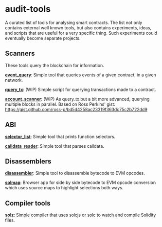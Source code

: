 # audit-tools
A curated list of tools for analysing smart contracts. The list not only contains external well known tools, but also contains experiments, ideas, and scripts that are useful for a very specific thing. Such experiments could eventually become separate projects.

## Scanners

These tools query the blockchain for information.

**[event_query](https://github.com/ajsantander/audit-tools/tree/master/event_query)**:
Simple tool that queries events of a given contract, in a given network.

**[query_tx](https://github.com/ajsantander/audit-tools/tree/master/query_tx)**:
(WIP) Simple script for querying transactions made to a contract.

**[account_scanner](https://github.com/ajsantander/audit-tools/tree/master/account_scanner)**:
(WIP) As query_tx but a bit more advanced, querying multiple blocks in parallel. Based on Ross Perkins' gist: https://gist.github.com/ross-p/bd5d4258ac23319f363dc75c2b722dd9

## ABI

**[selector_list](https://github.com/ajsantander/audit-tools/tree/master/selector_list)**:
Simple tool that prints function selectors.

**[calldata_reader](https://github.com/ajsantander/audit-tools/tree/master/calldata_reader)**:
Simple tool that parses calldata.

## Disassemblers

**[disassembler](https://github.com/ajsantander/audit-tools/tree/master/disassembler)**:
Simple tool to disassemble bytecode to EVM opcodes.

**[solmap](https://github.com/ajsantander/solmap)**:
Browser app for side by side bytecode to EVM opcode conversion which uses source maps to highlight selections both ways.

## Compiler tools

**[solz](https://github.com/ajsantander/solz)**:
Simple compiler that uses solcjs or solc to watch and compile Solidity files.
